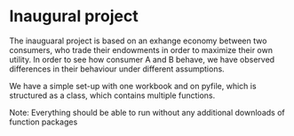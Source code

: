 # Inaugural project

The inauguaral project is based on an exhange economy between two consumers, who trade their endowments in order to maximize their own utility. In order to see how consumer A and B behave, we have observed differences in their behaviour under different assumptions.

We have a simple set-up with one workbook and on pyfile, which is structured as a class, which contains multiple functions. 

Note: Everything should be able to run without any additional downloads of function packages
